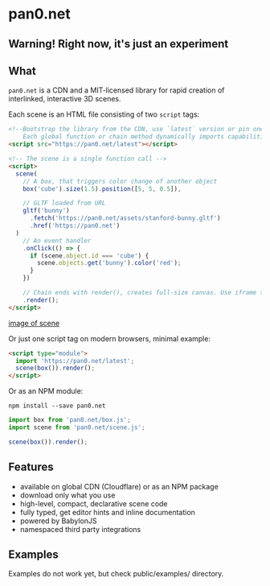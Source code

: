 # pan0.net

## Warning! Right now, it's just an experiment

## What

`pan0.net` is a CDN and a MIT-licensed library for rapid creation of interlinked, interactive 3D scenes.

Each scene is an HTML file consisting of two `script` tags:

```html
<!--Bootstrap the library from the CDN, use `latest` version or pin one.
    Each global function or chain method dynamically imports capabilities-->
<script src="https://pan0.net/latest"></script>

<!-- The scene is a single function call -->
<script>
  scene(
    // A box, that triggers color change of another object
    box('cube').size(1.5).position([5, 5, 0.5]),

    // GLTF loaded from URL
    gltf('bunny')
      .fetch('https://pan0.net/assets/stanford-bunny.gltf')
      .href('https://pan0.net')
  )
    // An event handler
    .onClick(() => {
      if (scene.object.id === 'cube') {
        scene.objects.get('bunny').color('red');
      }
    })

    // Chain ends with render(), creates full-size canvas. Use iframe to embed a scene
    .render();
</script>
```

[image of scene](https://pan0.net/examples/readme.html)

Or just one script tag on modern browsers, minimal example:

```html
<script type="module">
  import 'https://pan0.net/latest';
  scene(box()).render();
</script>
```

Or as an NPM module:

```shell
npm install --save pan0.net
```

```js
import box from 'pan0.net/box.js';
import scene from 'pan0.net/scene.js';

scene(box()).render();
```

## Features

- available on global CDN (Cloudflare) or as an NPM package
- download only what you use
- high-level, compact, declarative scene code
- fully typed, get editor hints and inline documentation
- powered by BabylonJS
- namespaced third party integrations

## Examples

Examples do not work yet, but check public/examples/ directory.
